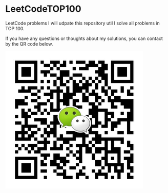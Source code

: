 # LeetCodeTOP100
 LeetCode problems
 I will udpate this repository util I solve all problems in TOP 100.

 If you have any questions or thoughts about my solutions, you can contact by the QR code below.

![wechat](https://github.com/tlc314960/LeetCodeTOP100/blob/master/wechat.jpg)
